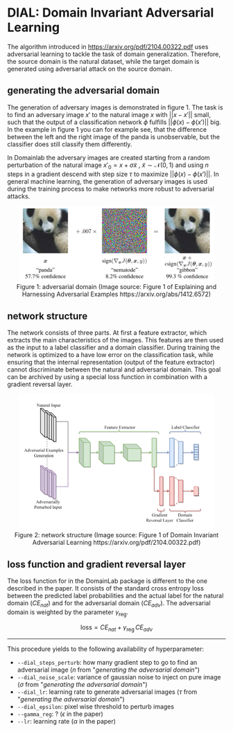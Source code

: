 # DIAL: Domain Invariant Adversarial Learning

The algorithm introduced in https://arxiv.org/pdf/2104.00322.pdf uses adversarial learning to tackle the task of domain generalization. Therefore, the source domain is the natural dataset, while the target domain is generated using adversarial attack on the source domain.


## generating the adversarial domain

The generation of adversary images is demonstrated in figure 1.
The task is to find an adversary image $x'$ to the natural image $x$ with $||x- x'||$ small, such that the output of a classification network $\phi$ fulfills $||\phi(x) - \phi(x')||$ big. In the example in figure 1 you can for example see, that the difference between the left and the right image of the panda is unobservable, but the classifier does still classify them differently.  

In Domainlab the adversary images are created starting from a random perturbation of the natural image $x'_0 = x + \sigma \tilde{x}~$, $\tilde{x} \sim \mathcal{N}(0, 1)$ and using $n$ steps in a gradient descend with step size $\tau$ to maximize $||\phi(x) - \phi(x')||$. In general machine learning, the generation of adversary images is used during the training process to make networks more robust to adversarial attacks.

<div style="align: center; text-align:center;">
 <img src="figs/adv_example.png" style="width:450px;"/> 
 <div class="caption">Figure 1: adversarial domain (Image source: Figure 1 of Explaining and Harnessing Adversarial Examples https://arxiv.org/abs/1412.6572) </div>
</div>

## network structure

The network consists of three parts. At first a feature extractor, which extracts the main characteristics of the images. This features are then used as the input to a label classifier and a domain classifier. 
During training the network is optimized to a have low error on the classification task, while ensuring that the internal representation (output of the feature extractor) cannot discriminate between the natural and adversarial domain. This goal can be archived by using a special loss function in combination with a gradient reversal layer.

<div style="align: center; text-align:center;">
 <img src="figs/DIAL_netw.png" style="width:450px;"/> 
 <div class="caption">Figure 2: network structure (Image source: Figure 1 of Domain Invariant Adversarial Learning https://arxiv.org/pdf/2104.00322.pdf) </div>
</div>


[comment]: <> (## loss function and gradient reversal layer)

[comment]: <> (The loss function of the algorithm is a combination of three terms:)


[comment]: <> (standard cross entropy loss between the predicted label probabilities and the actual label $CE_{nat}$ for the natural domain, $CE_{adv}$ for the adversarial domain)

[comment]: <> (Kullback-Leibler divergence between classifier output on the natural images and their adversarial counterparts $KL$)

[comment]: <> (standard cross-entropy loss between predicted domain probability and domain label $D_{nat}$ for the natural domain, $D_{adv}$ for the adversarial domain)

[comment]: <> (The loss functions are given by:)


[comment]: <> ($$)
[comment]: <> (DIAL_{CE} = CE_{nat} + \lambda ~ CE_{adv} - r / D_{nat} + D_{adv} / ) 

[comment]: <> ($$)

[comment]: <> ($$)
[comment]: <> (DIAL_{KL} = CE_{nat} + \lambda ~ KL - r / D_{nat} + D_{adv} / )
[comment]: <> ($$)


[comment]: <> (The task is to minimize the label classification loss while maximizing the classification loss for the adversarial domain. Therefore a gradient reversal layer is inserted into the network, right in front of the domain classifier. The layer leaves the input unchanged during forward propagation and reverses the gradient by multiplying it with a negative scalar during the back-propagation. This ensures that the weights in the feature extractor are actually chosen such that they maximize the domain classification loss. The parameter of the gradient reversal layer is initialized to a small value and is then gradually increased to $r$.)

## loss function and gradient reversal layer

The loss function for in the DomainLab package is different to the one described in the paper. It consists of the standard cross entropy loss between the predicted label probabilities and the actual label for the natural domain ($CE_{nat}$) and for the adversarial domain ($CE_{adv}$).
The adversarial domain is weighted by the parameter $\gamma_\text{reg}$.

$$
\text{loss} = CE_{nat} + \gamma_\text{reg}\,CE_{adv}
$$


---

This procedure yields to the following availability of hyperparameter:
- `--dial_steps_perturb`: how many gradient step to go to find an adversarial image ($n$ from "*generating the adversarial domain*")
- `--dial_noise_scale`: variance of gaussian noise to inject on pure image ($\sigma$ from "*generating the adversarial domain*")
- `--dial_lr`: learning rate to generate adversarial images ($\tau$ from "*generating the adversarial domain*")
- `--dial_epsilon`: pixel wise threshold to perturb images
- `--gamma_reg`: ? ($\epsilon$ in the paper)
- `--lr`: learning rate ($\alpha$ in the paper)
